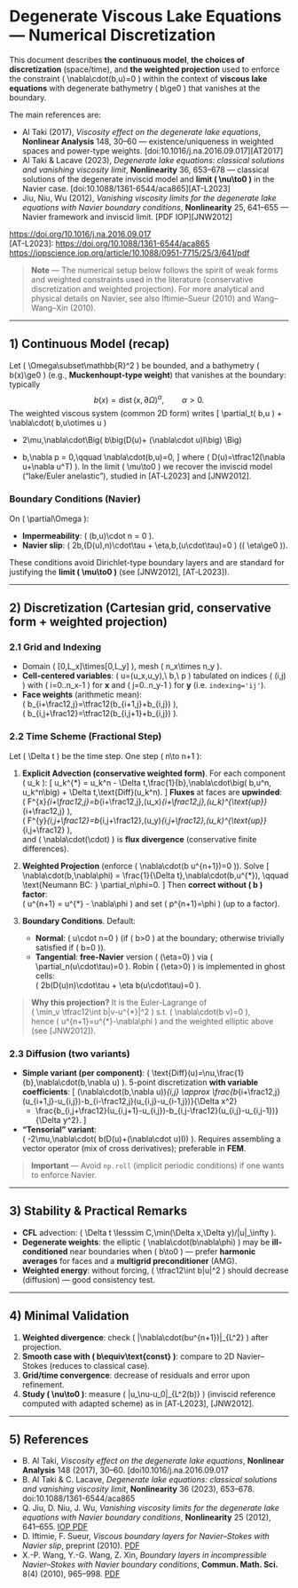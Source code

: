 # Degenerate Viscous Lake Equations — Numerical Discretization

This document describes **the continuous model**, **the choices of discretization** (space/time), and **the weighted projection** used to enforce the constraint \( \nabla\cdot(b\,u)=0 \) within the context of **viscous lake equations** with degenerate bathymetry \( b\ge0 \) that vanishes at the boundary.

The main references are:

- Al Taki (2017), *Viscosity effect on the degenerate lake equations*, **Nonlinear Analysis** 148, 30–60 — existence/uniqueness in weighted spaces and power-type weights. [doi:10.1016/j.na.2016.09.017][AT2017]
- Al Taki & Lacave (2023), *Degenerate lake equations: classical solutions and vanishing viscosity limit*, **Nonlinearity** 36, 653–678 — classical solutions of the degenerate inviscid model and **limit \( \nu\to0 \)** in the Navier case. [doi:10.1088/1361-6544/aca865][AT-L2023]
- Jiu, Niu, Wu (2012), *Vanishing viscosity limits for the degenerate lake equations with Navier boundary conditions*, **Nonlinearity** 25, 641–655 — Navier framework and inviscid limit. [PDF IOP][JNW2012]

https://doi.org/10.1016/j.na.2016.09.017  
[AT-L2023]: https://doi.org/10.1088/1361-6544/aca865  
https://iopscience.iop.org/article/10.1088/0951-7715/25/3/641/pdf

> **Note** — The numerical setup below follows the spirit of weak forms and weighted constraints used in the literature (conservative discretization and weighted projection). For more analytical and physical details on Navier, see also Iftimie–Sueur (2010) and Wang–Wang–Xin (2010).

---

## 1) Continuous Model (recap)

Let \( \Omega\subset\mathbb{R}^2 \) be bounded, and a bathymetry \( b(x)\ge0 \) (e.g., **Muckenhoupt-type weight**) that vanishes at the boundary: typically
$$
 b(x) = \operatorname{dist}(x,\partial\Omega)^{\alpha},\qquad \alpha>0.
$$
The weighted viscous system (common 2D form) writes
\[
\partial_t( b\,u ) + \nabla\cdot( b\,u\otimes u )
- 2\mu\,\nabla\cdot\Big( b\big(D(u)+ (\nabla\cdot u)I\big) \Big)
+ b\,\nabla p = 0,\qquad \nabla\cdot(b\,u)=0,
\]
where \( D(u)=\tfrac12(\nabla u+\nabla u^T) \). In the limit \( \mu\to0 \) we recover the inviscid model (“lake/Euler anelastic”), studied in [AT‑L2023] and [JNW2012].

### Boundary Conditions (Navier)
On \( \partial\Omega \):
- **Impermeability**: \( (b\,u)\cdot n = 0 \).
- **Navier slip**: \( 2b\,(D(u)\,n)\cdot\tau + \eta\,b\,(u\cdot\tau)=0 \) (\( \eta\ge0 \)).

These conditions avoid Dirichlet-type boundary layers and are standard for justifying the **limit \( \mu\to0 \)** (see [JNW2012], [AT‑L2023]).

---

## 2) Discretization (Cartesian grid, conservative form + weighted projection)

### 2.1 Grid and Indexing
- Domain \( [0,L_x]\times[0,L_y] \), mesh \( n_x\times n_y \).
- **Cell-centered variables**: \( u=(u_x,u_y),\ b,\ p \) tabulated on indices \( (i,j) \) with \( i=0..n_x-1 \) for **x** and \( j=0..n_y-1 \) for **y** (i.e. `indexing='ij'`).
- **Face weights** (arithmetic mean):  
  \( b_{i+\frac12,j}=\tfrac12(b_{i+1,j}+b_{i,j}) \),  
  \( b_{i,j+\frac12}=\tfrac12(b_{i,j+1}+b_{i,j}) \).

### 2.2 Time Scheme (Fractional Step)
Let \( \Delta t \) be the time step. One step \( n\to n+1 \):

1. **Explicit Advection (conservative weighted form)**. For each component \( u_k \):
   \[
     u_k^{\*} = u_k^n - \Delta t\,\frac{1}{b}\,\nabla\cdot\big( b\,u^n\, u_k^n\big)
                 + \Delta t\,\text{Diff}(u_k^n).
   \]
   **Fluxes** at faces are **upwinded**:  
   \( F^{x}_{i+\frac12,j}=b_{i+\frac12,j}\,(u_x)_{i+\frac12,j}\,(u_k)^{\text{up}}_{i+\frac12,j} \),  
   \( F^{y}_{i,j+\frac12}=b_{i,j+\frac12}\,(u_y)_{i,j+\frac12}\,(u_k)^{\text{up}}_{i,j+\frac12} \),  
   and \( \nabla\cdot(\cdot) \) is **flux divergence** (conservative finite differences).

2. **Weighted Projection** (enforce \( \nabla\cdot(b u^{n+1})=0 \)). Solve
   \[
     \nabla\cdot(b\,\nabla\phi) = \frac{1}{\Delta t}\,\nabla\cdot(b\,u^{\*}),
     \qquad \text{Neumann BC: } \partial_n\phi=0.
   \]
   Then **correct without \( b \) factor**:  
   \( u^{n+1} = u^{\*} - \nabla\phi \) and set \( p^{n+1}=\phi \) (up to a factor).

3. **Boundary Conditions**. Default:
   - **Normal**: \( u\cdot n=0 \) (if \( b>0 \) at the boundary; otherwise trivially satisfied if \( b=0 \)).
   - **Tangential**: **free-Navier** version \( (\eta=0) \) via \( \partial_n(u\cdot\tau)=0 \).
     Robin \( (\eta>0) \) is implemented in ghost cells:  
     \( 2b(D(u)n)\cdot\tau + \eta b(u\cdot\tau)=0 \).

> **Why this projection?** It is the Euler-Lagrange of  
> \( \min_v \tfrac12\int b|v-u^{\*}|^2 \) s.t. \( \nabla\cdot(b v)=0 \),  
> hence \( u^{n+1}=u^{\*}-\nabla\phi \) and the weighted elliptic above (see [JNW2012]).

### 2.3 Diffusion (two variants)
- **Simple variant (per component)**: \( \text{Diff}(u)=\nu\,\frac{1}{b}\,\nabla\cdot(b\,\nabla u) \).
  5-point discretization **with variable coefficients**:
  \[
  (\nabla\cdot(b\,\nabla u))_{i,j} \approx \frac{b_{i+\frac12,j}(u_{i+1,j}-u_{i,j})-b_{i-\frac12,j}(u_{i,j}-u_{i-1,j})}{\Delta x^2}
   + \frac{b_{i,j+\frac12}(u_{i,j+1}-u_{i,j})-b_{i,j-\frac12}(u_{i,j}-u_{i,j-1})}{\Delta y^2}.
  \]
- **“Tensorial” variant**:  
  \( -2\mu\,\nabla\cdot( b(D(u)+(\nabla\cdot u)I)) \). Requires assembling a vector operator (mix of cross derivatives); preferable in **FEM**.

> **Important** — Avoid `np.roll` (implicit periodic conditions) if one wants to enforce Navier.

---

## 3) Stability & Practical Remarks
- **CFL** advection: \( \Delta t \lesssim C\,\min(\Delta x,\Delta y)/\|u\|_\infty \).
- **Degenerate weights**: the elliptic \( \nabla\cdot(b\nabla\phi) \) may be **ill-conditioned** near boundaries when \( b\to0 \) — prefer **harmonic averages** for faces and a **multigrid preconditioner** (AMG).
- **Weighted energy**: without forcing, \( \tfrac12\int b|u|^2 \) should decrease (diffusion) — good consistency test.

---

## 4) Minimal Validation
1. **Weighted divergence**: check \( \|\nabla\cdot(bu^{n+1})\|_{L^2} \) after projection.
2. **Smooth case with \( b\equiv\text{const} \)**: compare to 2D Navier–Stokes (reduces to classical case).
3. **Grid/time convergence**: decrease of residuals and error upon refinement.
4. **Study \( \nu\to0 \)**: measure \( \|u_\nu-u_0\|_{L^2(b)} \) (inviscid reference computed with adapted scheme) as in [AT‑L2023], [JNW2012].

---

## 5) References
- B. Al Taki, *Viscosity effect on the degenerate lake equations*, **Nonlinear Analysis** 148 (2017), 30–60. [doi10.1016/j.na.2016.09.017
- B. Al Taki & C. Lacave, *Degenerate lake equations: classical solutions and vanishing viscosity limit*, **Nonlinearity** 36 (2023), 653–678. doi:10.1088/1361-6544/aca865
- Q. Jiu, D. Niu, J. Wu, *Vanishing viscosity limits for the degenerate lake equations with Navier boundary conditions*, **Nonlinearity** 25 (2012), 641–655. [IOP PDF](https://iopscience.iop.org/article/10.1088/0951-7715/25/3/641/pdf)
- D. Iftimie, F. Sueur, *Viscous boundary layers for Navier–Stokes with Navier slip*, preprint (2010). [PDF](https://math.univ-lyon1.fr/%7Eiftimie/ARTICLES/geominv.pdf)
- X.-P. Wang, Y.-G. Wang, Z. Xin, *Boundary layers in incompressible Navier–Stokes with Navier boundary conditions*, **Commun. Math. Sci.** 8(4) (2010), 965–998. [PDF](https://intlpress.com/site/pub/files/_fulltext/journals/cms/2010/0008/0004/CMS-2010-0008-0004-a010.pdf)
